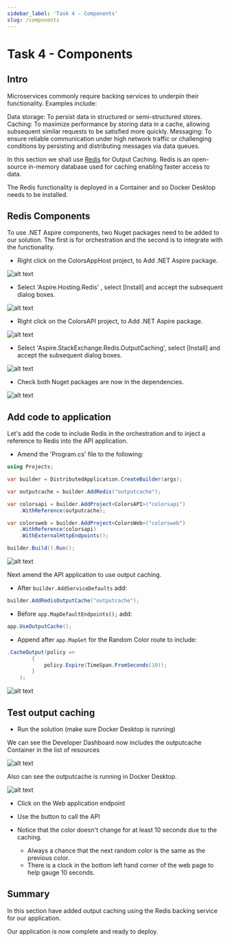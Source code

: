 ```yaml
---
sidebar_label: 'Task 4 - Components'
slug: /components
---
```


# Task 4 - Components

## Intro

Microservices commonly require backing services to underpin their functionality.  Examples include:

Data storage: To persist data in structured or semi-structured stores.
Caching: To maximize performance by storing data in a cache, allowing subsequent similar requests to be satisfied more quickly.
Messaging: To ensure reliable communication under high network traffic or challenging conditions by persisting and distributing messages via data queues.

In this section we shall use [Redis](<https://redis.io/>) for Output Caching.   Redis is an open-source in-memory database used for caching enabling faster access to data.

The Redis functionality is deployed in a Container and so Docker Desktop needs to be installed.

## Redis Components

To use .NET Aspire components, two Nuget packages need to be added to our solution.  The first is for orchestration and the second is to integrate with the functionality.

- Right click on the ColorsAppHost project, to Add .NET Aspire package.

![alt text](.\images\task4comp1.png)

- Select 'Aspire.Hosting.Redis' , select [Install] and accept the subsequent dialog boxes.

![alt text](.\images\task4comp2.png)

- Right click on the ColorsAPI project, to Add .NET Aspire package.

![alt text](.\images\task4comp3.png)

- Select 'Aspire.StackExchange.Redis.OutputCaching', select [Install] and accept the subsequent dialog boxes.

![alt text](.\images\task4comp4.png)

- Check both Nuget packages are now in the dependencies.

![alt text](.\images\task4comp5.png)

## Add code to application

Let's add the code to include Redis in the orchestration and to inject a reference to Redis into the API application.

- Amend the 'Program.cs' file to the following:

```C#
using Projects;

var builder = DistributedApplication.CreateBuilder(args);

var outputcache = builder.AddRedis("outputcache");

var colorsapi = builder.AddProject<ColorsAPI>("colorsapi")
    .WithReference(outputcache);

var colorsweb = builder.AddProject<ColorsWeb>("colorsweb")
    .WithReference(colorsapi)
    .WithExternalHttpEndpoints();

builder.Build().Run();
```

![alt text](.\images\task4comp6.png)

Next amend the API application to use output caching.

- After `builder.AddServiceDefaults` add:

```c#
builder.AddRedisOutputCache("outputcache");
```

- Before `app.MapDefaultEndpoints();` add:

```c#
app.UseOutputCache();
```

- Append after `app.MapGet` for the Random Color route to include:

```c#
.CacheOutput(policy =>
        {
            policy.Expire(TimeSpan.FromSeconds(10));
        }
    );
```

![alt text](.\images\task4comp7.png)

## Test output caching

- Run the solution (make sure Docker Desktop is running)

We can see the Developer Dashboard now includes the outputcache Container in the list of resources

![alt text](.\images\task4comp8.png)

Also can see the outputcache is running in Docker Desktop.

![alt text](.\images\task4comp9.png)

- Click on the Web application endpoint

- Use the button to call  the API

- Notice that the color doesn't change for at least 10 seconds due to the caching.  
  - Always a chance that the next random color is the same as the previous color.  
  - There is a clock in the bottom left hand corner of the web page to help gauge 10 seconds.

## Summary

In this section have added output caching using the Redis backing service for our application.

Our application is now complete and ready to deploy.
